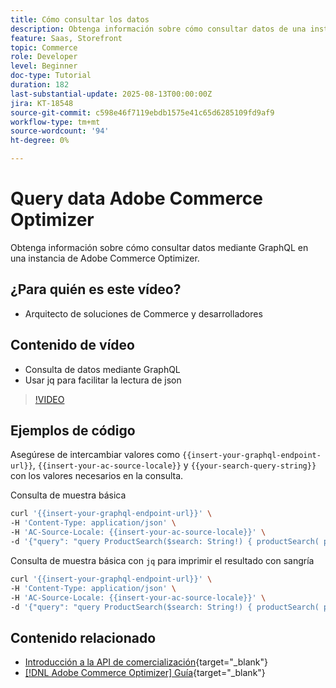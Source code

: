 ```yaml
---
title: Cómo consultar los datos
description: Obtenga información sobre cómo consultar datos de una instancia de Adobe Commerce Optimizer.
feature: Saas, Storefront
topic: Commerce
role: Developer
level: Beginner
doc-type: Tutorial
duration: 182
last-substantial-update: 2025-08-13T00:00:00Z
jira: KT-18548
source-git-commit: c598e46f7119ebdb1575e41c65d6285109fd9af9
workflow-type: tm+mt
source-wordcount: '94'
ht-degree: 0%

---
```


# Query data Adobe Commerce Optimizer

Obtenga información sobre cómo consultar datos mediante GraphQL en una instancia de Adobe Commerce Optimizer.

## ¿Para quién es este vídeo?

* Arquitecto de soluciones de Commerce y desarrolladores

## Contenido de vídeo

* Consulta de datos mediante GraphQL
* Usar jq para facilitar la lectura de json

>[!VIDEO](https://video.tv.adobe.com/v/3470800?learn=on&enablevpops)

## Ejemplos de código

Asegúrese de intercambiar valores como `{{insert-your-graphql-endpoint-url}}`, `{{insert-your-ac-source-locale}}` y `{{your-search-query-string}}` con los valores necesarios en la consulta.

Consulta de muestra básica

```bash
curl '{{insert-your-graphql-endpoint-url}}' \
-H 'Content-Type: application/json' \
-H 'AC-Source-Locale: {{insert-your-ac-source-locale}}' \
-d '{"query": "query ProductSearch($search: String!) { productSearch( phrase: $search, page_size: 10, current_page: 2) { items { productView { sku name description shortDescription images { url } ... on SimpleProductView { attributes { label name value } price { regular { amount { value currency } } roles } } } } } }", "variables": { "search": "{{your-search-query-string}}"}}'
```

Consulta de muestra básica con `jq` para imprimir el resultado con sangría

```bash
curl '{{insert-your-graphql-endpoint-url}}' \
-H 'Content-Type: application/json' \
-H 'AC-Source-Locale: {{insert-your-ac-source-locale}}' \
-d '{"query": "query ProductSearch($search: String!) { productSearch( phrase: $search, page_size: 10, current_page: 2) { items { productView { sku name description shortDescription images { url } ... on SimpleProductView { attributes { label name value } price { regular { amount { value currency } } roles } } } } } }", "variables": { "search": "{{your-search-query-string}}"}}' | jq .
```

## Contenido relacionado

* [Introducción a la API de comercialización](https://developer.adobe.com/commerce/services/optimizer/merchandising-services/using-the-api/#make-your-first-request){target="_blank"}
* [[!DNL Adobe Commerce Optimizer] Guía](https://experienceleague.adobe.com/en/docs/commerce/optimizer/overview){target="_blank"}
